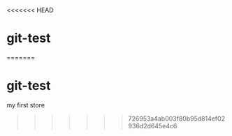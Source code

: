 <<<<<<< HEAD
# git-test
=======
# git-test
my first store
>>>>>>> 726953a4ab003f80b95d814ef02936d2d645e4c6
